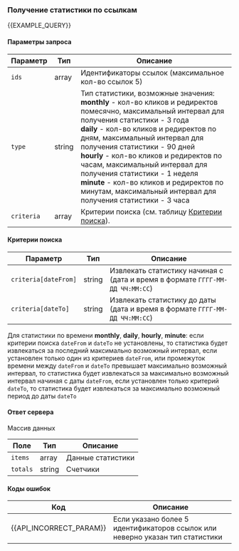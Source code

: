 ### Получение статистики по ссылкам
{{EXAMPLE_QUERY}}

#### Параметры запроса

 Параметр          | Тип     | Описание
-------------------|---------|-------------
`ids`              | array   | Идентификаторы ссылок (максимальное кол-во ссылок 5)
`type`             | string  | Тип статистики, возможные значения:<br>**monthly** - кол-во кликов и редиректов помесячно, максимальный интервал для получения статистики - 3 года<br>**daily** - кол-во кликов и редиректов по дням, максимальный интервал для получения статистики - 90 дней<br>**hourly** - кол-во кликов и редиректов по часам, максимальный интервал для получения статистики - 1 неделя<br>**minute** - кол-во кликов и редиректов по минутам, максимальный интервал для получения статистики - 3 часа
`criteria`         | array   | Критерии поиска (см. таблицу [Критерии поиска](#get-stats-criteria)).

#### <span data-anchor="get-stats-criteria">Критерии поиска</span>

 Параметр            | Тип     | Описание
---------------------|---------|-------------
`criteria[dateFrom]` | string  | Извлекать статистику начиная с<br>(дата и время в формате `ГГГГ-ММ-ДД ЧЧ:ММ:СС`)
`criteria[dateTo]`   | string  | Извлекать статистику до даты<br>(дата и время в формате `ГГГГ-ММ-ДД ЧЧ:ММ:СС`)

Для статистики по времени **monthly**, **daily**, **hourly**, **minute**:
если критерии поиска `dateFrom` и `dateTo` не установлены, то статистика будет извлекаться за последний максимально возможный интервал,
если установлен только один из критериев `dateFrom`, или промежуток времени между `dateFrom` и `dateTo` превышает максимально возможный интервал,
то статистика будет извлекаться за максимально возможный интервал начиная с даты `dateFrom`,
если установлен только критерий `dateTo`, то статистика будет извлекаться за максимально возможный период до даты `dateTo`

#### Ответ сервера
Массив данных

Поле               | Тип     | Описание
-------------------|---------|-------------
`items`            | array   | Данные статистики
`totals`           | string  | Счетчики


#### Коды ошибок

Код | Описание
----|----
{{API_INCORRECT_PARAM}}  | Если указано более 5 идентификаторов ссылок или неверно указан тип статистики
